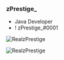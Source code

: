 ### zPrestige_

- Java Developer
- ! zPrestige_#0001

<p> <img src="https://komarev.com/ghpvc/?username=RealzPrestige&color=8E64D0" alt="RealzPrestige" /> </p>

<p> <img src="https://github-readme-stats.vercel.app/api?username=RealzPrestige&show_icons=true&hide_border=true" alt="RealzPrestige" /> </p>
